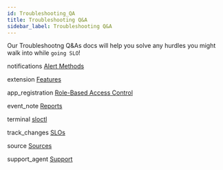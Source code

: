 ```yaml
---
id: Troubleshooting_QA
title: Troubleshooting Q&A
sidebar_label: Troubleshooting Q&A
---
```


Our Troubleshootng Q&As docs will help you solve any hurdles you might walk into while `going SLO`!

&#8203;<span class="material-icons">notifications</span> [Alert Methods](Alert_Methods.md)

&#8203;<span class="material-icons">extension</span> [Features](Features.md)

&#8203;<span class="material-icons">app_registration</span> [Role-Based Access Control](Features.md)

&#8203;<span class="material-icons">event_note</span> [Reports](Features.md)

&#8203;<span class="material-icons">terminal</span> [sloctl](sloctl.md)

&#8203;<span class="material-icons">track_changes</span> [SLOs](SLOs.md)

&#8203;<span class="material-icons">source</span> [Sources](Sources.md)

&#8203;<span class="material-icons">support_agent</span> [Support](Support.md)